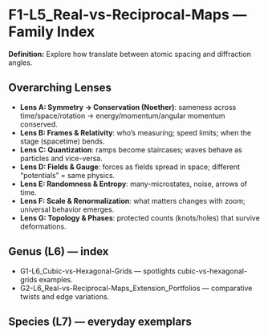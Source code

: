 # F1-L5_Real-vs-Reciprocal-Maps — Family Index
**Definition:** Explore how translate between atomic spacing and diffraction angles.

## Overarching Lenses

- **Lens A: Symmetry -> Conservation (Noether)**: sameness across time/space/rotation → energy/momentum/angular momentum conserved.
- **Lens B: Frames & Relativity**: who’s measuring; speed limits; when the stage (spacetime) bends.
- **Lens C: Quantization**: ramps become staircases; waves behave as particles and vice-versa.
- **Lens D: Fields & Gauge**: forces as fields spread in space; different “potentials” = same physics.
- **Lens E: Randomness & Entropy**: many-microstates, noise, arrows of time.
- **Lens F: Scale & Renormalization**: what matters changes with zoom; universal behavior emerges.
- **Lens G: Topology & Phases**: protected counts (knots/holes) that survive deformations.

## Genus (L6) — index
- G1-L6_Cubic-vs-Hexagonal-Grids — spotlights cubic-vs-hexagonal-grids examples.
- G2-L6_Real-vs-Reciprocal-Maps_Extension_Portfolios — comparative twists and edge variations.

## Species (L7) — everyday exemplars
